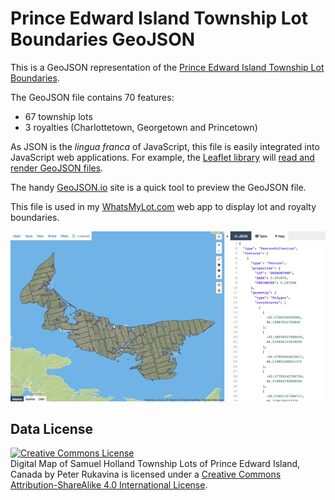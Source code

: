 # Prince Edward Island Township Lot Boundaries GeoJSON

This is a GeoJSON representation of the [Prince Edward Island Township Lot Boundaries](https://github.com/reinvented/hollandmap).

The GeoJSON file contains 70 features:
 
 * 67 township lots
 * 3 royalties (Charlottetown, Georgetown and Princetown)
 
As JSON is the *lingua franca* of JavaScript, this file is easily integrated into JavaScript web applications.  For example, the [Leaflet library](http://leafletjs.com/) will [read and render GeoJSON files](http://leafletjs.com/examples/geojson.html).

The handy [GeoJSON.io](http://geojson.io) site is a quick tool to preview the GeoJSON file.

This file is used in my [WhatsMyLot.com](http://whatsmylot.com) web app to display lot and royalty boundaries.

![image](../screenshots/geojson-example.jpg)

## Data License

<a rel="license" href="http://creativecommons.org/licenses/by-sa/4.0/"><img alt="Creative Commons License" style="border-width:0" src="https://i.creativecommons.org/l/by-sa/4.0/88x31.png" /></a><br /><span xmlns:dct="http://purl.org/dc/terms/" href="http://purl.org/dc/dcmitype/Dataset" property="dct:title" rel="dct:type">Digital Map of Samuel Holland Township Lots of Prince Edward Island, Canada</span> by <span xmlns:cc="http://creativecommons.org/ns#" property="cc:attributionName">Peter Rukavina</span> is licensed under a <a rel="license" href="http://creativecommons.org/licenses/by-sa/4.0/">Creative Commons Attribution-ShareAlike 4.0 International License</a>.